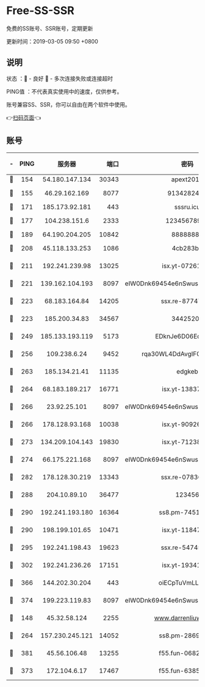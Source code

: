 # Free-SS-SSR

免费的SS账号、SSR账号，定期更新

更新时间：2019-03-05 09:50 +0800

## 说明

状态     ：🙂 - 良好 🙁 - 多次连接失败或连接超时

PING值   ：不代表真实使用中的速度，仅供参考。

账号兼容SS、SSR，你可以自由在两个软件中使用。

👉[扫码页面](https://liesauer.github.io/free-ss-ssr.github.io/)👈

## 账号

|-|PING|服务器|端口|密码|加密方式|区域|
|:----:|:----:|:-----:|-----:|:----:|:----:|:----:|
|🙂|154|54.180.147.134|30343|apext2019|chacha20|KR|
|🙂|155|46.29.162.169|8077|9134282479|aes-256-cfb|RU|
|🙂|171|185.173.92.181|443|sssru.icu|rc4-md5|RU|
|🙂|177|104.238.151.6|2333|12345678900|aes-256-cfb|JP|
|🙂|189|64.190.204.205|10842|88888888|rc4-md5|US|
|🙂|208|45.118.133.253|1086|4cb283b8|aes-256-cfb|SG|
|🙂|211|192.241.239.98|13025|isx.yt-07261682|aes-256-cfb|US|
|🙂|221|139.162.104.193|8097|eIW0Dnk69454e6nSwuspv9DmS201tQ0D|aes-256-cfb|JP|
|🙂|223|68.183.164.84|14205|ssx.re-87747678|aes-256-cfb|US|
|🙂|223|185.200.34.83|34567|34425208|aes-256-cfb|US|
|🙂|249|185.133.193.119|5173|EDknJe6D06EoWDaw|aes-256-cfb|US|
|🙂|256|109.238.6.24|9452|rqa30WL4DdAvgIFG6Fs3znzTa|aes-256-cfb|FR|
|🙂|263|185.134.21.41|11135|edgkeb|aes-256-cfb|GB|
|🙂|264|68.183.189.217|16771|isx.yt-13837724|aes-256-cfb|SG|
|🙂|266|23.92.25.101|8097|eIW0Dnk69454e6nSwuspv9DmS201tQ0D|aes-256-cfb|US|
|🙂|266|178.128.93.168|10038|isx.yt-90926277|aes-256-cfb|SG|
|🙂|273|134.209.104.143|19830|isx.yt-71238117|aes-256-cfb|SG|
|🙂|274|66.175.221.168|8097|eIW0Dnk69454e6nSwuspv9DmS201tQ0D|aes-256-cfb|US|
|🙂|282|178.128.30.219|13343|ssx.re-07836021|aes-256-cfb|SG|
|🙂|288|204.10.89.10|36477|123456|aes-256-cfb|US|
|🙂|290|192.241.193.180|16364|ss8.pm-74519137|aes-256-cfb|US|
|🙂|290|198.199.101.65|10471|isx.yt-11847851|aes-256-cfb|US|
|🙂|295|192.241.198.43|19623|ssx.re-54745370|aes-256-cfb|US|
|🙂|302|192.241.236.26|17151|isx.yt-19341877|aes-256-cfb|US|
|🙂|366|144.202.30.204|443|oiECpTuVmLLxk4Ts|aes-256-cfb|US|
|🙂|374|199.223.119.83|8097|eIW0Dnk69454e6nSwuspv9DmS201tQ0D|aes-256-cfb|US|
|🙂|148|45.32.58.124|2255|www.darrenliuwei.com|aes-256-cfb|JP|
|🙂|264|157.230.245.121|14052|ss8.pm-28692844|aes-256-cfb|SG|
|🙂|381|45.56.106.48|13255|f55.fun-06824617|aes-256-cfb|US|
|🙁|373|172.104.6.17|17467|f55.fun-63855041|aes-256-cfb|US|
